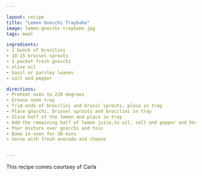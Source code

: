 ```yaml
---

layout: recipe
title: "Lemon Gnocchi Traybake"
image: lemon-gnocchi-traybake.jpg
tags: meal

ingredients:
- 1 bunch of brocclini
- 10-15 brussel sprouts
- 1 packet fresh gnocchi
- olive oil
- basil or parsley leaves
- salt and pepper

directions:
- Preheat oven to 220 degrees
- Grease oven tray
- Trim ends of brocclini and brussl sprouts, place in tray
- Place gnocchi, brussel sprouts and brocclini in tray
- Slice half of the lemon and place in tray
- Add the remaining half of lemon juice,to oil, salt and pepper and herbs to jug
- Pour mixture over gnocchi and toss
- Bake in oven for 30 mins
- Serve with fresh avocado and cheese


---
```


This recipe comes courtsey of Carla


